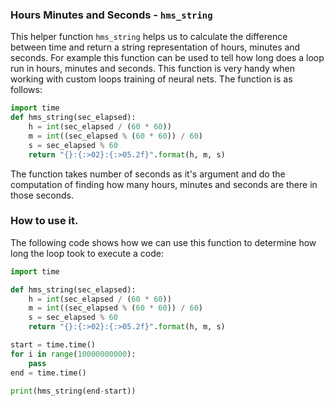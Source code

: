 ### Hours Minutes and Seconds - `hms_string`

This helper function `hms_string` helps us to calculate the difference between time and return a string representation of hours, minutes and seconds. For example this function can be used to tell how long does a loop run in hours, minutes and seconds. This function is very handy when working with custom loops training of neural nets. The function is as follows:

```py
import time
def hms_string(sec_elapsed):
    h = int(sec_elapsed / (60 * 60))
    m = int((sec_elapsed % (60 * 60)) / 60)
    s = sec_elapsed % 60
    return "{}:{:>02}:{:>05.2f}".format(h, m, s)
```

The function takes number of seconds as it's argument and do the computation of finding how many hours, minutes and seconds are there in those seconds.

### How to use it.

The following code shows how we can use this function to determine how long the loop took to execute a code:

```py
import time

def hms_string(sec_elapsed):
    h = int(sec_elapsed / (60 * 60))
    m = int((sec_elapsed % (60 * 60)) / 60)
    s = sec_elapsed % 60
    return "{}:{:>02}:{:>05.2f}".format(h, m, s)

start = time.time()
for i in range(10000000000):
    pass
end = time.time()

print(hms_string(end-start))
```
